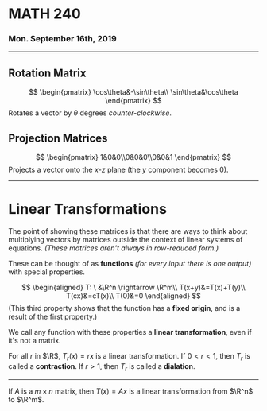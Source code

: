 # MATH 240
### Mon. September 16th, 2019
---

## Rotation Matrix
$$
\begin{pmatrix}
    \cos\theta&-\sin\theta\\
    \sin\theta&\cos\theta
\end{pmatrix}
$$
Rotates a vector by $\theta$ degrees _counter-clockwise_.

## Projection Matrices
$$
\begin{pmatrix}
    1&0&0\\0&0&0\\0&0&1
\end{pmatrix}
$$
Projects a vector onto the $x$-$z$ plane (the $y$ component becomes 0).

---
# Linear Transformations

The point of showing these matrices is that there are ways to think about multiplying vectors by matrices outside the context of linear systems of equations. _(These matrices aren't always in row-reduced form.)_

These can be thought of as __functions__ _(for every input there is one output)_ with special properties.

$$
\begin{aligned}
    T: \ &\R^n \rightarrow \R^m\\
    T(x+y)&=T(x)+T(y)\\
    T(cx)&=cT(x)\\
    T(0)&=0
\end{aligned}
$$
(This third property shows that the function has a __fixed origin__, and is a result of the first property.)

We call any function with these properties a __linear transformation__, even if it's not a matrix.

For all $r$ in $\R$, $T_r(x) = rx$ is a linear transformation.
If $0<r<1$, then $T_r$ is called a __contraction__.
If $r>1$, then $T_r$ is called a __dialation__.

---
If $A$ is a $m\times n$ matrix, then $T(x)=Ax$ is a linear transformation from $\R^n$ to $\R^m$.
